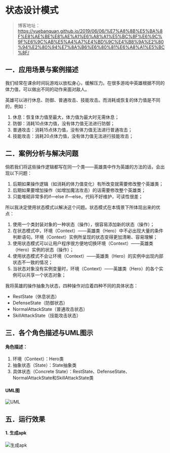 # 状态设计模式

> 博客地址：https://yuebanquan.github.io/2019/06/06/%E7%A8%8B%E5%BA%8F%E8%AE%BE%E8%AE%A1%E6%A8%A1%E5%BC%8F%E6%9C%9F%E6%9C%AB%E5%A4%A7%E4%BD%9C%E4%B8%9A%E2%80%94%E2%80%94%E7%8A%B6%E6%80%81%E6%A8%A1%E5%BC%8F/

## 一．应用场景与案例描述

​		我们经常在课余时间玩游戏以放松身心，缓解压力。在很多游戏中英雄根据不同的体力值，可以做出不同的动作来面对敌人。

​		英雄可以进行休息、防御、普通攻击、技能攻击。而消耗或恢复的体力值是不同的，例如：

1. 休息：恢复体力值至最大，体力值为最大时无需休息；
2. 防御：消耗10点体力值，没有体力值无法进行防御；
3.  普通攻击：消耗15点体力值，没有体力值无法进行普通攻击；
4.  技能攻击：消耗20点体力值，没有体力值无法进行技能攻击；



## 二．案例分析与解决问题

​		倘若我们将这些操作逻辑都写在同一个类——英雄类中作为英雄的方法的话，会出现以下问题：

1. 后期如果操作逻辑（如消耗的体力值变化）有所改变就需要修改整个英雄类；
2. 后期如果要增加操作（如增加魔法攻击）的话需要修改整个英雄类；
3. 只能堆砌非常多的if—else if—else，代码不好维护，可读性很差；



​		所以我决定使用状态模式以解决这个问题。状态模式在本情景下所体现出来的优点：

1. 使用一个类封装对象的一种状态（操作），很容易添加新的状态（操作）；
2. 在状态模式中，环境（Context）——英雄类（Hero）中不必出现大量的条件判断语句。环境（Context）实例所呈现的状态变得更加清晰、容易理解；
3. 使用状态模式可以让用户程序很方便地切换环境（Context）——英雄类（Hero）实例的状态（操作）；
4. 使用状态模式不会让环境（Context）——英雄类（Hero）的实例中出现内部状态不一致的情况；
5. 当状态对象没有实例变量时，环境（Context）——英雄类（Hero）的各个实例可以共享一个状态对象；

 

我将英雄的操作抽象为状态，四种操作对应着四种不同的具体状态： 

* RestState（休息状态）
* DefenseState（防御状态）
* NormalAttackState（普通攻击状态）
* SkillAttackState（技能攻击状态）



## 三．各个角色描述与UML图示

#### 角色描述：

1. 环境（Context）：Hero类
2.  抽象状态（State）：State抽象类
3. 具体状态（Concrete State）：RestState、DefenseState、NormalAttackState和SkillAttackState类

#### UML图
![UML](https://yuebanquan.github.io/2019/06/06/%E7%A8%8B%E5%BA%8F%E8%AE%BE%E8%AE%A1%E6%A8%A1%E5%BC%8F%E6%9C%9F%E6%9C%AB%E5%A4%A7%E4%BD%9C%E4%B8%9A%E2%80%94%E2%80%94%E7%8A%B6%E6%80%81%E6%A8%A1%E5%BC%8F/%E7%8A%B6%E6%80%81%E6%A8%A1%E5%BC%8FUML.jpg)



## 五．运行效果

#### 1. 生成apk
![生成apk](https://yuebanquan.github.io/2019/06/06/%E7%A8%8B%E5%BA%8F%E8%AE%BE%E8%AE%A1%E6%A8%A1%E5%BC%8F%E6%9C%9F%E6%9C%AB%E5%A4%A7%E4%BD%9C%E4%B8%9A%E2%80%94%E2%80%94%E7%8A%B6%E6%80%81%E6%A8%A1%E5%BC%8F/apk.jpg)
